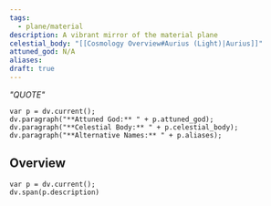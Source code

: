 ```yaml
---
tags:
  - plane/material
description: A vibrant mirror of the material plane
celestial_body: "[[Cosmology Overview#Aurius (Light)|Aurius]]"
attuned_god: N/A
aliases: 
draft: true
---
```

*"QUOTE"*
```dataviewjs
var p = dv.current();
dv.paragraph("**Attuned God:** " + p.attuned_god);
dv.paragraph("**Celestial Body:** " + p.celestial_body);
dv.paragraph("**Alternative Names:** " + p.aliases);
```
## Overview
```dataviewjs
var p = dv.current();
dv.span(p.description)
```

